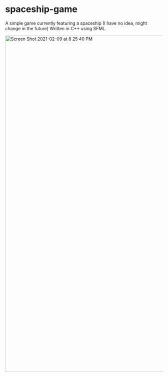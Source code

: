 # spaceship-game

A simple game currently featuring a spaceship (I have no idea, might change in the future)
Written in C++ using SFML.

<img width="1072" alt="Screen Shot 2021-02-09 at 8 25 40 PM" src="https://user-images.githubusercontent.com/1648852/107357724-ca73bd00-6b15-11eb-8938-4d1d93570b73.png">
